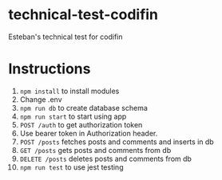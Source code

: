 # technical-test-codifin
Esteban's technical test for codifin

# Instructions
1. `npm install` to install modules
2. Change .env
3. `npm run db` to create database schema
4. `npm run start` to start using app
5. `POST /auth` to get authorization token
6. Use bearer token in Authorization header.
7. `POST /posts` fetches posts and comments and inserts in db
8. `GET /posts` gets posts and comments from db
9. `DELETE /posts` deletes posts and comments from db
10. `npm run test` to use jest testing
